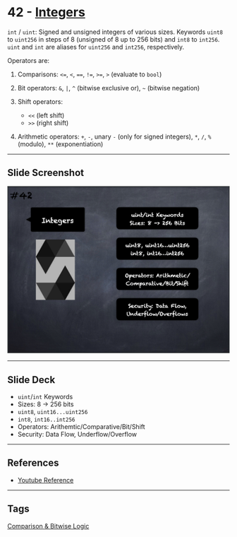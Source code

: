 # 42 - [Integers](Integers.md)
`int` / `uint`: Signed and unsigned integers of various sizes. Keywords `uint8` to `uint256` in steps of 8 (unsigned of 8 up to 256 bits) and `int8` to `int256`. `uint` and `int` are aliases for `uint256` and `int256`, respectively. 

Operators are:     
1. Comparisons: `<=`, `<`, `==`, `!=`, `>=`, `>` (evaluate to `bool`)

2. Bit operators: `&`, `|`, `^` (bitwise exclusive or), `~` (bitwise negation)

3. Shift operators: 
	- `<<` (left shift)
	- `>>` (right shift)

4. Arithmetic operators: `+`, `-`, unary `-` (only for signed integers), `*`, `/`, `%` (modulo), `**` (exponentiation)

___
## Slide Screenshot
![042.png](../../images/solidity101/042.png)
___
## Slide Deck
- `uint`/`int` Keywords
- Sizes: 8 -> 256 bits
- `uint8`, `uint16...uint256`
- `int8`, `int16..int256`
- Operators: Arithemtic/Comparative/Bit/Shift
- Security: Data Flow, Underflow/Overflow
___
## References
- [Youtube Reference](https://youtu.be/6VIJpze1jbU?t=190)
___
## Tags
[Comparison & Bitwise Logic](../1.%20Ethereum101/Comparison%20&%20Bitwise%20Logic.md)

